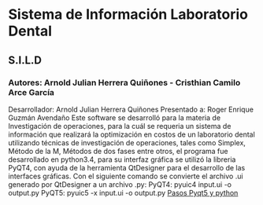<head>
<h1>Sistema de Información Laboratorio Dental</h1>
<h2>S.I.L.D</h2>
<h3>Autores: Arnold Julian Herrera Quiñones - Cristhian Camilo Arce García</h3>
Desarrollador: Arnold Julian Herrera Quiñones
Presentado a: Roger Enrique Guzmán Avendaño
</head>
<body>
Este software se desarrolló para la materia de Investigación de operaciones, para la cuál se requeria un sistema de información
que realizará la optimización en costos de un laboratorio dental utilizando técnicas de investigación de operaciones, tales como
Simplex, Método de la M, Métodos de dos fases entre otros, el programa fue desarrollado en python3.4, para su interfaz gráfica se utilizó
la libreria PyQT4, con ayuda de la herramienta QtDesigner para el desarrollo de las interfaces gráficas.
Con el siguiente comando se convierte el archivo .ui generado por QtDesigner a un archivo .py:
PyQT4:
pyuic4 input.ui -o output.py
PyQT5:
pyuic5 -x input.ui -o output.py
<a href="https://medium.com/@hektorprofe/primeros-pasos-en-pyqt-5-y-qt-designer-programas-gr%C3%A1ficos-con-python-6161fba46060">Pasos Pyqt5 y python</a>

</body>
